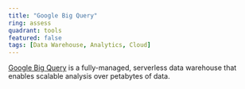 ```yaml
---
title: "Google Big Query"
ring: assess
quadrant: tools
featured: false
tags: [Data Warehouse, Analytics, Cloud]
---
```


[Google Big Query](https://cloud.google.com/bigquery) is a fully-managed, serverless data warehouse that enables scalable analysis over petabytes of data.
